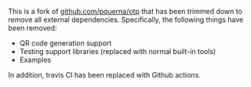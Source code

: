 This is a fork of [github.com/pquerna/otp](https://github.com/pquerna/otp) that has been trimmed down to remove all
external dependencies. Specifically, the following things have been removed:

- QR code generation support
- Testing support libraries (replaced with normal built-in tools)
- Examples

In addition, travis CI has been replaced with Github actions.
